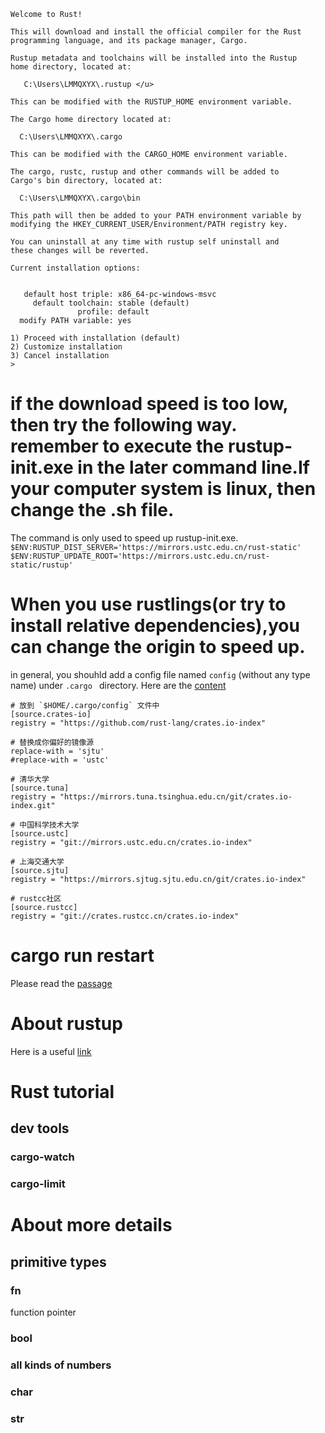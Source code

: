 ```
Welcome to Rust!

This will download and install the official compiler for the Rust
programming language, and its package manager, Cargo.

Rustup metadata and toolchains will be installed into the Rustup
home directory, located at:

   C:\Users\LMMQXYX\.rustup </u>

This can be modified with the RUSTUP_HOME environment variable.

The Cargo home directory located at:

  C:\Users\LMMQXYX\.cargo

This can be modified with the CARGO_HOME environment variable.

The cargo, rustc, rustup and other commands will be added to
Cargo's bin directory, located at:

  C:\Users\LMMQXYX\.cargo\bin

This path will then be added to your PATH environment variable by
modifying the HKEY_CURRENT_USER/Environment/PATH registry key.

You can uninstall at any time with rustup self uninstall and
these changes will be reverted.

Current installation options:


   default host triple: x86_64-pc-windows-msvc
     default toolchain: stable (default)
               profile: default
  modify PATH variable: yes

1) Proceed with installation (default)
2) Customize installation
3) Cancel installation
>
```

# if the download speed is too low, then try the following way. remember to execute the rustup-init.exe in the later command line.If your computer system is linux, then change the .sh file.
The command is only used to speed up rustup-init.exe.
``` $ENV:RUSTUP_DIST_SERVER='https://mirrors.ustc.edu.cn/rust-static' ```
``` $ENV:RUSTUP_UPDATE_ROOT='https://mirrors.ustc.edu.cn/rust-static/rustup' ```

# When you use rustlings(or try to install relative dependencies),you can change the origin to speed up.
in general, you shouhld add a config file named ```config``` (without any type name) under ```.cargo ``` directory. Here are the [content][link]
```
# 放到 `$HOME/.cargo/config` 文件中
[source.crates-io]
registry = "https://github.com/rust-lang/crates.io-index"

# 替换成你偏好的镜像源
replace-with = 'sjtu'
#replace-with = 'ustc'

# 清华大学
[source.tuna]
registry = "https://mirrors.tuna.tsinghua.edu.cn/git/crates.io-index.git"

# 中国科学技术大学
[source.ustc]
registry = "git://mirrors.ustc.edu.cn/crates.io-index"

# 上海交通大学
[source.sjtu]
registry = "https://mirrors.sjtug.sjtu.edu.cn/git/crates.io-index"

# rustcc社区
[source.rustcc]
registry = "git://crates.rustcc.cn/crates.io-index"

```

# cargo run restart
Please read the [passage][link2]

# About rustup
Here is a useful [link][link3]

# Rust tutorial
##  dev tools
### cargo-watch
### cargo-limit

# About more details
## primitive types
### fn
function pointer
### bool
### all kinds of numbers
### char
### str



[link2]:https://stackoverflow.com/questions/29461693/how-can-i-get-cargo-to-recompile-changed-files-automatically
[link3]:https://www.jianshu.com/p/cf1b534dbb16
[link]:https://learnku.com/articles/49977